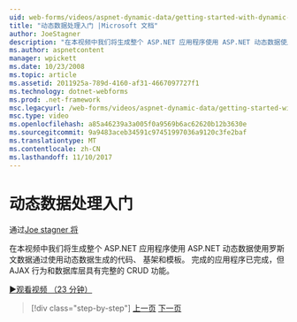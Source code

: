 ```yaml
---
uid: web-forms/videos/aspnet-dynamic-data/getting-started-with-dynamic-data
title: "动态数据处理入门 |Microsoft 文档"
author: JoeStagner
description: "在本视频中我们将生成整个 ASP.NET 应用程序使用 ASP.NET 动态数据使用动态数据的代码生成，scaffoldi 使用罗斯文数据..."
ms.author: aspnetcontent
manager: wpickett
ms.date: 10/23/2008
ms.topic: article
ms.assetid: 2011925a-789d-4160-af31-4667097727f1
ms.technology: dotnet-webforms
ms.prod: .net-framework
msc.legacyurl: /web-forms/videos/aspnet-dynamic-data/getting-started-with-dynamic-data
msc.type: video
ms.openlocfilehash: a85a46239a3a005f0a9569b6ac62620b12b3630e
ms.sourcegitcommit: 9a9483aceb34591c97451997036a9120c3fe2baf
ms.translationtype: MT
ms.contentlocale: zh-CN
ms.lasthandoff: 11/10/2017
---
```

<a name="getting-started-with-dynamic-data"></a>动态数据处理入门
====================
通过[Joe stagner 将](https://github.com/JoeStagner)

在本视频中我们将生成整个 ASP.NET 应用程序使用 ASP.NET 动态数据使用罗斯文数据通过使用动态数据生成的代码、 基架和模板。 完成的应用程序已完成，但 AJAX 行为和数据库层具有完整的 CRUD 功能。

[&#9654;观看视频 （23 分钟）](https://channel9.msdn.com/Blogs/ASP-NET-Site-Videos/getting-started-with-dynamic-data)

>[!div class="step-by-step"]
[上一页](how-do-i-use-a-dynamiccontrol-in-listview-and-detailsview-controls.md)
[下一页](begin-editing-the-templates-in-aspnet-dynamic-data-applications.md)
